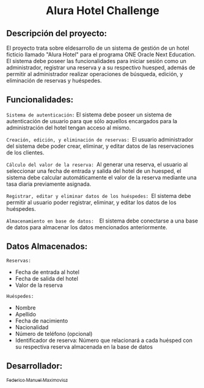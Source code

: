 <h1 align="center">Alura Hotel Challenge</h1>

## Descripción del proyecto:
El proyecto trata sobre eldesarrollo de un sistema de gestión de un hotel ficticio llamado "Alura Hotel" para el programa ONE Oracle Next Education.
El sistema debe poseer las funcionalidades para iniciar sesión como un administrador, registrar una reserva y a su respectivo huesped, además de permitir al administrador realizar operaciones de búsqueda, edición, y eliminación de reservas y huéspedes.

## Funcionalidades:
`Sistema de autenticación:` El sistema debe poseer un sistema de autenticación de usuario para que sólo aquellos encargados para la administración del hotel tengan acceso al mismo.

`Creación, edición, y eliminación de reservas: `El usuario administrador del sistema debe poder crear, eliminar, y editar datos de las reservaciones de los clientes.

`Cálculo del valor de la reserva: `Al generar una reserva, el usuario al seleccionar una fecha de entrada y salida del hotel de un huesped, el sistema debe calcular automáticamente el valor de la reserva mediante una tasa diaria previamente asignada.

 `Registrar, editar y eliminar datos de los huéspedes: `El sistema debe permitir al usuario poder registrar, eliminar, y editar los datos de los huéspedes.
 
 `Almacenamiento en base de datos:  `El sistema debe conectarse a una base de datos para almacenar los datos mencionados anteriormente.
 
 
 ## Datos Almacenados:
`Reservas: ` 
<ul>
	<li>Fecha de entrada al hotel</li>
	<li>Fecha de salida del hotel</li>
	<li>Valor de la reserva</li>
</ul>

`Huéspedes: ` 
<ul>
	<li>Nombre</li>
	<li>Apellido</li>
	<li>Fecha de nacimiento</li>
	<li>Nacionalidad</li>
	<li>Número de teléfono (opcional)</li>
	<li>Identificador de reserva: Número que relacionará a 	cada huésped con su respectiva reserva almacenada en la base de datos</li>
</ul>
 

 
 
 
 
 
 ## Desarrollador:
[<sub>Federico Manuel Maximovicz</sub>](https://github.com/IceHenki6)


